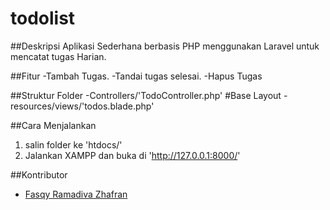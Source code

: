 # todolist
##Deskripsi
Aplikasi Sederhana berbasis PHP menggunakan Laravel untuk mencatat tugas Harian.

##Fitur
-Tambah Tugas.
-Tandai tugas selesai.
-Hapus Tugas

##Struktur Folder
-Controllers/'TodoController.php'
#Base Layout
-resources/views/'todos.blade.php'

##Cara Menjalankan
1. salin folder ke 'htdocs/'
2. Jalankan XAMPP dan buka di 'http://127.0.0.1:8000/'

##Kontributor
- [Fasqy Ramadiva Zhafran](https://github.com/fasqy)

